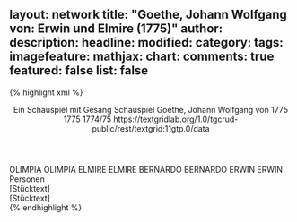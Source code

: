 layout: network
title: "Goethe, Johann Wolfgang von: Erwin und Elmire (1775)"
author:
description:
headline:
modified:
category:
tags:
imagefeature:
mathjax:
chart:
comments: true
featured: false
list: false
---
{% highlight xml %}
<?xml-model href="http://raw.githubusercontent.com/DLiNa/project/master/rules/lina.rnc"?><?xml-model href="http://raw.githubusercontent.com/DLiNa/project/master/rules/lina.sch"?>
<play xmlns="http://lina.digital">
  <header>
    <title>Erwin und Elmire</title>
    <subtitle>Ein Schauspiel mit Gesang</subtitle>
    <genretitle>Schauspiel</genretitle>
    <author>Goethe, Johann Wolfgang von</author>
    <date type="print" when="1775">1775</date>
    <date type="premiere" when="1775">1775</date>
    <date type="written" when="1775">1774/75</date>
    <source>https://textgridlab.org/1.0/tgcrud-public/rest/textgrid:11gtp.0/data</source>
  </header>
  <personae>
    <character>
      <name>OLIMPIA</name>
      <alias xml:id="olimpia">
        <name>OLIMPIA</name>
      </alias>
    </character>
    <character>
      <name>ELMIRE</name>
      <alias xml:id="elmire">
        <name>ELMIRE</name>
      </alias>
    </character>
    <character>
      <name>BERNARDO</name>
      <alias xml:id="bernardo">
        <name>BERNARDO</name>
      </alias>
    </character>
    <character>
      <name>ERWIN</name>
      <alias xml:id="erwin">
        <name>ERWIN</name>
      </alias>
    </character>
  </personae>
  <text>
    <div>
      <head>Personen</head>
    </div>
    <div>
      <head>[Stücktext]</head>
      <div>
        <head>[Stücktext]</head>
        <sp who="#olimpia">
          <amount n="19" unit="speech_acts"/>
          <amount n="1472" unit="words"/>
          <amount n="11" unit="lines"/>
          <amount n="8087" unit="chars"/>
        </sp>
        <sp who="#elmire">
          <amount n="51" unit="speech_acts"/>
          <amount n="1737" unit="words"/>
          <amount n="135" unit="lines"/>
          <amount n="9420" unit="chars"/>
        </sp>
        <sp who="#bernardo">
          <amount n="66" unit="speech_acts"/>
          <amount n="1988" unit="words"/>
          <amount n="101" unit="lines"/>
          <amount n="10773" unit="chars"/>
        </sp>
        <sp who="#erwin">
          <amount n="41" unit="speech_acts"/>
          <amount n="1245" unit="words"/>
          <amount n="86" unit="lines"/>
          <amount n="6776" unit="chars"/>
        </sp>
      </div>
    </div>
  </text>
</play>
{% endhighlight %}